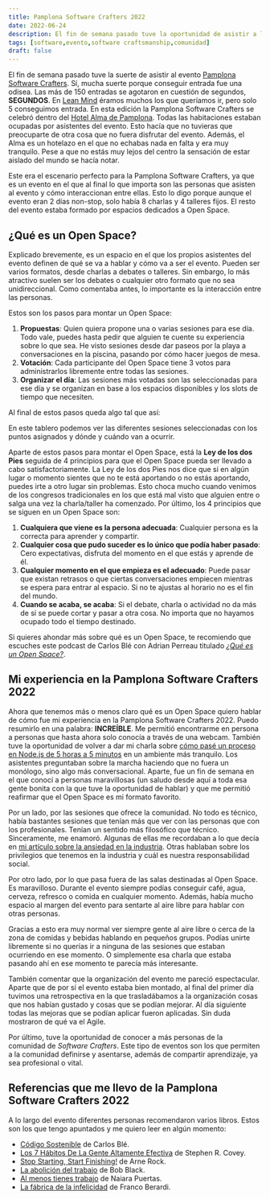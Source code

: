 ```yaml
---
title: Pamplona Software Crafters 2022
date: 2022-06-24
description: El fin de semana pasado tuve la oportunidad de asistir a la Pamplona Software Crafters. Déjame compartir contigo esta experiencia.
tags: [software,evento,software craftsmanship,comunidad]
draft: false
---
```


<youtube-video video-id="iJp7iqjWlr8"></youtube-video>

El fin de semana pasado tuve la suerte de asistir al evento [Pamplona Software Crafters](https://pamplonaswcraft.com). Sí, mucha suerte porque conseguir entrada fue una odisea. Las más de 150 entradas se agotaron en cuestión de segundos, **SEGUNDOS**. En [Lean Mind](https://leanmind.es/es/) éramos muchos los que queríamos ir, pero solo 5 conseguimos entrada. En esta edición la Pamplona Software Crafters se celebró dentro del [Hotel Alma de Pamplona](https://almahotels.com/pamplona). Todas las habitaciones estaban ocupadas por asistentes del evento. Esto hacía que no tuvieras que preocuparte de otra cosa que no fuera disfrutar del evento. Además, el Alma es un hotelazo en el que no echabas nada en falta y era muy tranquilo. Pese a que no estás muy lejos del centro la sensación de estar aislado del mundo se hacía notar.

Este era el escenario perfecto para la Pamplona Software Crafters, ya que es un evento en el que al final lo que importa son las personas que asisten al evento y cómo interaccionan entre ellas. Esto lo digo porque aunque el evento eran 2 días non-stop, solo había 8 charlas y 4 talleres fijos. El resto del evento estaba formado por espacios dedicados a Open Space.

## ¿Qué es un Open Space?

Explicado brevemente, es un espacio en el que los propios asistentes del evento definen de qué se va a hablar y cómo va a ser el evento. Pueden ser varios formatos, desde charlas a debates o talleres. Sin embargo, lo más atractivo suelen ser los debates o cualquier otro formato que no sea unidireccional. Como comentaba antes, lo importante es la interacción entre las personas.

Estos son los pasos para montar un Open Space:
1. **Propuestas**: Quien quiera propone una o varias sesiones para ese día. Todo vale, puedes hasta pedir que alguien te cuente su experiencia sobre lo que sea. He visto sesiones desde dar paseos por la playa a conversaciones en la piscina, pasando por cómo hacer juegos de mesa.
1. **Votación**: Cada participante del Open Space tiene 3 votos para administrarlos libremente entre todas las sesiones.
1. **Organizar el día**: Las sesiones más votadas son las seleccionadas para ese día y se organizan en base a los espacios disponibles y los slots de tiempo que necesiten.

Al final de estos pasos queda algo tal que así:

<img-caption src="/assets/blog/2022/pamplona-software-crafters-2022/pamplona-open-space.jpg" alt="Tablero con las diferentes sesiones para el segundo día de la Pamplona Software Crafters 2022">
En este tablero podemos ver las diferentes sesiones seleccionadas con los puntos asignados y dónde y cuándo van a ocurrir.
</img-caption>

Aparte de estos pasos para montar el Open Space, está la **Ley de los dos Pies** seguida de 4 principios para que el Open Space pueda ser llevado a cabo satisfactoriamente. La Ley de los dos Pies nos dice que si en algún lugar o momento sientes que no te está aportando o no estás aportando, puedes irte a otro lugar sin problemas. Esto choca mucho cuando venimos de los congresos tradicionales en los que está mal visto que alguien entre o salga una vez la charla/taller ha comenzado. Por último, los 4 principios que se siguen en un Open Space son:
1. **Cualquiera que viene es la persona adecuada**: Cualquier persona es la correcta para aprender y compartir.
2. **Cualquier cosa que pudo suceder es lo único que podía haber pasado**: Cero expectativas, disfruta del momento en el que estás y aprende de él.
3. **Cualquier momento en el que empieza es el adecuado**: Puede pasar que existan retrasos o que ciertas conversaciones empiecen mientras se espera para entrar al espacio. Si no te ajustas al horario no es el fin del mundo.
4. **Cuando se acaba, se acaba**: Si el debate, charla o actividad no da más de sí se puede cortar y pasar a otra cosa. No importa que no hayamos ocupado todo el tiempo destinado.

Si quieres ahondar más sobre qué es un Open Space, te recomiendo que escuches este podcast de Carlos Blé con Adrian Perreau titulado [*¿Qué es un Open Space?*](https://podcast.carlosble.com/podcast/e35-que-es-un-open-space/).

## Mi experiencia en la Pamplona Software Crafters 2022

Ahora que tenemos más o menos claro qué es un Open Space quiero hablar de cómo fue mi experiencia en la Pamplona Software Crafters 2022. Puedo resumirlo en una palabra: **INCREÍBLE**. Me permitió encontrarme en persona a personas que hasta ahora solo conocía a través de una webcam. También tuve la oportunidad de volver a dar mi charla sobre [cómo pasé un proceso en Node.js de 5 horas a 5 minutos](https://www.youtube.com/watch?v=V4sXNlzJIy8) en un ambiente más tranquilo. Los asistentes preguntaban sobre la marcha haciendo que no fuera un monólogo, sino algo más conversacional. Aparte, fue un fin de semana en el que conocí a personas maravillosas (un saludo desde aquí a toda esa gente bonita con la que tuve la oportunidad de hablar) y que me permitió reafirmar que el Open Space es mi formato favorito.

Por un lado, por las sesiones que ofrece la comunidad. No todo es técnico, había bastantes sesiones que tenían más que ver con las personas que con los profesionales. Tenían un sentido más filosófico que técnico. Sinceramente, me enamoró. Algunas de ellas me recordaban a lo que decía en [mi artículo sobre la ansiedad en la industria](/blog/2021/la-ansiedad-de-evolucionar-como-profesional-del-software). Otras hablaban sobre los privilegios que tenemos en la industria y cuál es nuestra responsabilidad social.

Por otro lado, por lo que pasa fuera de las salas destinadas al Open Space. Es maravilloso. Durante el evento siempre podías conseguir café, agua, cerveza, refresco o comida en cualquier momento. Además, había mucho espacio al margen del evento para sentarte al aire libre para hablar con otras personas.

Gracias a esto era muy normal ver siempre gente al aire libre o cerca de la zona de comidas y bebidas hablando en pequeños grupos. Podías unirte libremente si no querías ir a ninguna de las sesiones que estaban ocurriendo en ese momento. O simplemente esa charla que estaba pasando ahí en ese momento te parecía más interesante.

También comentar que la organización del evento me pareció espectacular. Aparte que de por sí el evento estaba bien montado, al final del primer día tuvimos una retrospectiva en la que trasladábamos a la organización cosas que nos habían gustado y cosas que se podían mejorar. Al día siguiente todas las mejoras que se podían aplicar fueron aplicadas. Sin duda mostraron de qué va el Agile.

Por último, tuve la oportunidad de conocer a más personas de la comunidad de *Software Crafters*. Este tipo de eventos son los que permiten a la comunidad definirse y asentarse, además de compartir aprendizaje, ya sea profesional o vital.


## Referencias que me llevo de la Pamplona Software Crafters 2022

A lo largo del evento diferentes personas recomendaron varios libros. Estos son los que tengo apuntados y me quiero leer en algún momento:
- [Código Sostenible](https://www.goodreads.com/book/show/61036049-c-digo-sostenible) de Carlos Blé.
- [Los 7 Hábitos De La Gente Altamente Efectiva](https://www.goodreads.com/book/show/40973334-7-habitos-de-la-gente-altamente-efectiva-los-b) de Stephen R. Covey.
- [Stop Starting, Start Finishing!](https://www.goodreads.com/book/show/16208052-stop-starting-start-finishing) de Arne Rock.
- [La abolición del trabajo](https://www.goodreads.com/book/show/17927630-la-abolici-n-del-trabajo) de Bob Black.
- [Al menos tienes trabajo](https://www.goodreads.com/book/show/49656893-al-menos-tienes-trabajo) de Naiara Puertas.
- [La fábrica de la infelicidad](https://www.goodreads.com/book/show/7304853-la-f-brica-de-la-infelicidad) de Franco Berardi.



